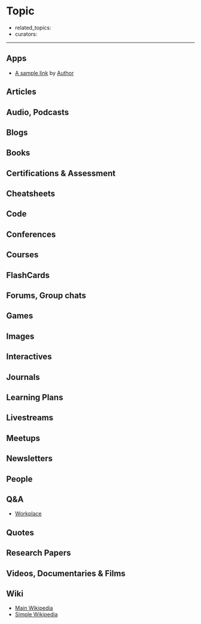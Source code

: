 # Topic

- related_topics:
- curators:

------

## Apps

- [A sample link](https://example/) by [Author](#people)

## Articles

## Audio, Podcasts

## Blogs

## Books

## Certifications & Assessment

## Cheatsheets

## Code

## Conferences

## Courses

## FlashCards

## Forums, Group chats

## Games

## Images

## Interactives

## Journals

## Learning Plans

## Livestreams

## Meetups

## Newsletters

## People

## Q&A

- [Workplace](https://workplace.stackexchange.com)

## Quotes

## Research Papers

## Videos, Documentaries & Films

## Wiki

- [Main Wikipedia](https://en.wikipedia.org/wiki/Workplace)
- [Simple Wikipedia]()

